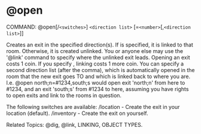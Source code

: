 # @open

COMMAND: @open[/`<switches>`] `<direction list>` [=`<number>`[,`<direction list>`]]

Creates an exit in the specified direction(s). If <number> is specified,
it is linked to that room. Otherwise, it is created unlinked. You or anyone
else may use the '@link' command to specify where the unlinked exit leads.
Opening an exit costs 1 coin. If you specify <number>, linking costs 1 more
coin.  You can specify a second direction list (after the comma), which is
automatically opened in the room that the new exit goes TO and which is
linked back to where you are.  I.e.  @open north;n=#1234,south;s
would open exit 'north;n' from here to #1234, and an exit 'south;s'
from #1234 to here, assuming you have rights to open exits and link to
the rooms in question.

The following switches are available:
   /location  - Create the exit in your location (default).
   /inventory - Create the exit on yourself.

Related Topics: @dig, @link, LINKING, OBJECT TYPES.
